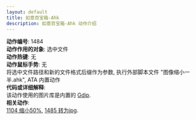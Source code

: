 ```yaml
---
layout: default
title: 如意百宝箱-Ahk
description: 如意百宝箱-Ahk 动作介绍
---
```

<link rel="stylesheet" href="../actions/css/atom-one-light.min.css">
<script src="../actions/js/highlight.min.js"></script>
<script>hljs.highlightAll();</script>

**动作编号**: 1484  
**动作作用的对象**: 选中文件  
**动作热键**: 无  
**动作鼠标手势**: 无  
将选中文件路径和新的文件格式后缀作为参数, 执行外部脚本文件 "图像缩小一半.ahk", ATA 内置动作  
**代码或详细解释**:  
该动作使用的图片库是内置的 [Gdip](https://github.com/marius-sucan/AHK-GDIp-Library-Compilation).  
**相关动作**:  
[1104 缩小50%](1104.md), [1485 转为jpg](1485.md).  